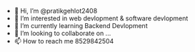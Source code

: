 - 👋 Hi, I’m @pratikgehlot2408
- 👀 I’m interested in web devlopment & software devlopment
- 🌱 I’m currently learning Backend Devlopment
- 💞️ I’m looking to collaborate on ...
- 📫 How to reach me 8529842504 

<!---
pratikgehlot2408/pratikgehlot2408 is a ✨ special ✨ repository because its `README.md` (this file) appears on your GitHub profile.
You can click the Preview link to take a look at your changes.
--->
